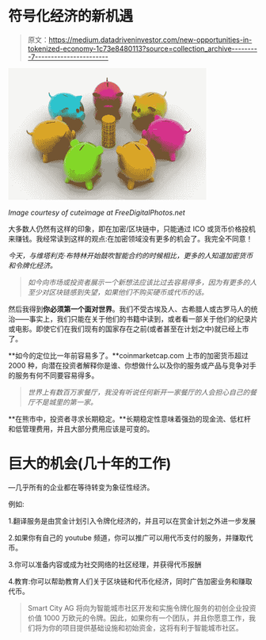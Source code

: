 # 符号化经济的新机遇

> 原文：<https://medium.datadriveninvestor.com/new-opportunities-in-tokenized-economy-1c73e8480113?source=collection_archive---------7----------------------->

![](img/96abe7958ba3ab04899b9c385089d193.png)

*Image courtesy of cuteimage at FreeDigitalPhotos.net*

大多数人仍然有这样的印象，即在加密/区块链中，只能通过 ICO 或货币价格投机来赚钱。我经常读到这样的观点:在加密领域没有更多的机会了。我完全不同意！

*今天，与维塔利克·布特林开始鼓吹智能合约的时候相比，更多的人知道加密货币和令牌化经济。*

> *如今向市场或投资者展示一个新想法应该比过去容易得多，因为有更多的人至少对区块链感到失望，如果他们不购买硬币或代币的话。*

然后我得到**你必须第一个面对世界**。我们不受古埃及人、古希腊人或古罗马人的统治——事实上，我们只能在关于他们的书籍中读到，或者看一部关于他们的纪录片或电影。即使它们在我们现有的国家存在之前(或者甚至在计划之中)就已经上市了。

**如今的定位比一年前容易多了。**coinmarketcap.com 上市的加密货币超过 2000 种，向潜在投资者解释你是谁、你想做什么以及你的服务或产品与竞争对手的服务有何不同要容易得多。

> *世界上有数百万家餐厅，我没有听说任何新开一家餐厅的人会担心自己的餐厅不是城里的第一家。*

**在熊市中，投资者寻求长期稳定。**长期稳定性意味着强劲的现金流、低杠杆和低管理费用，并且大部分费用应该是可变的。

# 巨大的机会(几十年的工作)

—几乎所有的企业都在等待转变为象征性经济。

例如:

1.翻译服务是由赏金计划引入令牌化经济的，并且可以在赏金计划之外进一步发展

2.如果你有自己的 youtube 频道，你可以推广可以用代币支付的服务，并赚取代币。

3.你可以准备内容或成为社交网络的社区经理，并获得代币报酬

4.教育:你可以帮助教育人们关于区块链和代币化经济，同时广告加密业务和赚取代币。

> Smart City AG 将向为智能城市社区开发和实施令牌化服务的初创企业投资价值 1000 万欧元的令牌。因此，如果你有一个团队，并且你愿意工作，我们将为你的项目提供基础设施和初始资金，这将有利于智能城市社区。